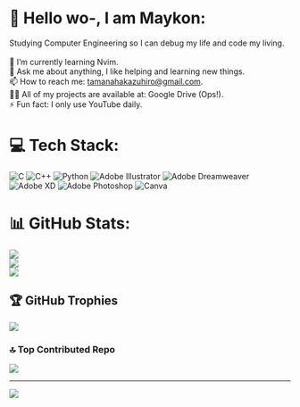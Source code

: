 # 💫 Hello wo-, I am Maykon:
Studying Computer Engineering so I can debug my life and code my living.<br><br>🌱 I’m currently learning Nvim.<br>💬 Ask me about anything, I like helping and learning new things.<br>📫 How to reach me: tamanahakazuhiro@gmail.com.<br>👨‍💻 All of my projects are available at: Google Drive (Ops!).<br>⚡ Fun fact: I only use YouTube daily.


# 💻 Tech Stack:
![C](https://img.shields.io/badge/c-%2300599C.svg?style=for-the-badge&logo=c&logoColor=white) ![C++](https://img.shields.io/badge/c++-%2300599C.svg?style=for-the-badge&logo=c%2B%2B&logoColor=white) ![Python](https://img.shields.io/badge/python-3670A0?style=for-the-badge&logo=python&logoColor=ffdd54) ![Adobe Illustrator](https://img.shields.io/badge/adobe%20illustrator-%23FF9A00.svg?style=for-the-badge&logo=adobe%20illustrator&logoColor=white) ![Adobe Dreamweaver](https://img.shields.io/badge/Adobe%20Dreamweaver-FF61F6.svg?style=for-the-badge&logo=Adobe%20Dreamweaver&logoColor=white) ![Adobe XD](https://img.shields.io/badge/Adobe%20XD-470137?style=for-the-badge&logo=Adobe%20XD&logoColor=#FF61F6) ![Adobe Photoshop](https://img.shields.io/badge/adobe%20photoshop-%2331A8FF.svg?style=for-the-badge&logo=adobe%20photoshop&logoColor=white) ![Canva](https://img.shields.io/badge/Canva-%2300C4CC.svg?style=for-the-badge&logo=Canva&logoColor=white)
# 📊 GitHub Stats:
![](https://github-readme-stats.vercel.app/api?username=maykon1313&theme=radical&hide_border=true&include_all_commits=false&count_private=false)<br/>
![](https://github-readme-streak-stats.herokuapp.com/?user=maykon1313&theme=radical&hide_border=true)<br/>
![](https://github-readme-stats.vercel.app/api/top-langs/?username=maykon1313&theme=radical&hide_border=true&include_all_commits=false&count_private=false&layout=compact)

## 🏆 GitHub Trophies
![](https://github-profile-trophy.vercel.app/?username=maykon1313&theme=radical&no-frame=false&no-bg=false&margin-w=4)

### 🔝 Top Contributed Repo
![](https://github-contributor-stats.vercel.app/api?username=maykon1313&limit=5&theme=dark&combine_all_yearly_contributions=true)

---
[![](https://visitcount.itsvg.in/api?id=maykon1313&icon=0&color=0)](https://visitcount.itsvg.in)

<!-- Proudly created with GPRM ( https://gprm.itsvg.in ) -->
